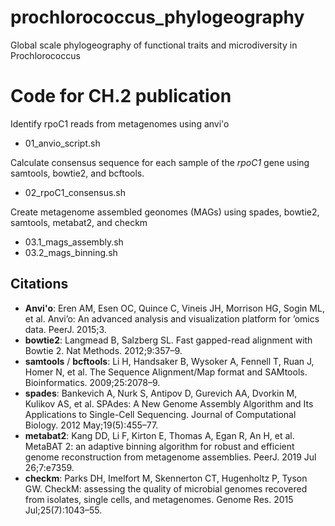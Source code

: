 # prochlorococcus_phylogeography
Global scale phylogeography of functional traits and microdiversity in Prochlorococcus

# Code for CH.2 publication

Identify rpoC1 reads from metagenomes using anvi'o
- 01_anvio_script.sh

Calculate consensus sequence for each sample of the *rpoC1* gene using samtools, bowtie2, and bcftools.
- 02_rpoC1_consensus.sh

Create metagenome assembled geonomes (MAGs) using spades, bowtie2, samtools, metabat2, and checkm
- 03.1_mags_assembly.sh
- 03.2_mags_binning.sh

## Citations
- **Anvi'o**: Eren AM, Esen OC, Quince C, Vineis JH, Morrison HG, Sogin ML, et al. Anvi’o: An advanced analysis and visualization platform for ’omics data. PeerJ. 2015;3.
- **bowtie2**: Langmead B, Salzberg SL. Fast gapped-read alignment with Bowtie 2. Nat Methods. 2012;9:357–9.
- **samtools** / **bcftools**: Li H, Handsaker B, Wysoker A, Fennell T, Ruan J, Homer N, et al. The Sequence Alignment/Map format and SAMtools. Bioinformatics. 2009;25:2078–9.
- **spades**: Bankevich A, Nurk S, Antipov D, Gurevich AA, Dvorkin M, Kulikov AS, et al. SPAdes: A New Genome Assembly Algorithm and Its Applications to Single-Cell Sequencing. Journal of Computational Biology. 2012 May;19(5):455–77.
- **metabat2**: Kang DD, Li F, Kirton E, Thomas A, Egan R, An H, et al. MetaBAT 2: an adaptive binning algorithm for robust and efficient genome reconstruction from metagenome assemblies. PeerJ. 2019 Jul 26;7:e7359.
- **checkm**: Parks DH, Imelfort M, Skennerton CT, Hugenholtz P, Tyson GW. CheckM: assessing the quality of microbial genomes recovered from isolates, single cells, and metagenomes. Genome Res. 2015 Jul;25(7):1043–55.